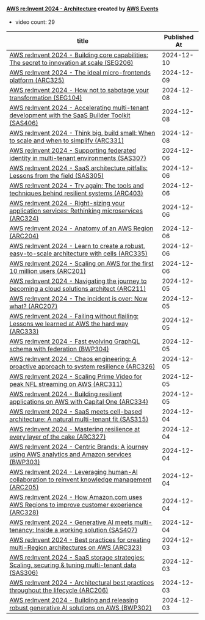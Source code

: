 

#### [AWS re:Invent 2024 - Architecture](https://www.youtube.com/playlist?list=PL2yQDdvlhXf87XP-v6toFBLROmrJqApP7) created by [AWS Events](https://www.youtube.com/channel/UCdoadna9HFHsxXWhafhNvKw)

* video count: 29 

| title                                                                                                                                              | Published At |
| -------------------------------------------------------------------------------------------------------------------------------------------------- | ------------ |
| [AWS re:Invent 2024 - Building core capabilities: The secret to innovation at scale (SEG206)](https://www.youtube.com/watch?v=JGP1iwixoY8)         | 2024-12-10   |
| [AWS re:Invent 2024 - The ideal micro-frontends platform (ARC325)](https://www.youtube.com/watch?v=J_y4-haLf8s)                                    | 2024-12-09   |
| [AWS re:Invent 2024 - How not to sabotage your transformation (SEG104)](https://www.youtube.com/watch?v=fn2LYSwwfMs)                               | 2024-12-08   |
| [AWS re:Invent 2024 - Accelerating multi-tenant development with the SaaS Builder Toolkit (SAS406)](https://www.youtube.com/watch?v=gDFK3oBRICw)   | 2024-12-08   |
| [AWS re:Invent 2024 - Think big, build small: When to scale and when to simplify (ARC331)](https://www.youtube.com/watch?v=wnBzSpFyvYM)            | 2024-12-08   |
| [AWS re:Invent 2024 - Supporting federated identity in multi-tenant environments (SAS307)](https://www.youtube.com/watch?v=r-5sgMrm45c)            | 2024-12-06   |
| [AWS re:Invent 2024 - SaaS architecture pitfalls: Lessons from the field (SAS305)](https://www.youtube.com/watch?v=A93camZSpLc)                    | 2024-12-06   |
| [AWS re:Invent 2024 - Try again: The tools and techniques behind resilient systems (ARC403)](https://www.youtube.com/watch?v=rvHd4Y76-fs)          | 2024-12-06   |
| [AWS re:Invent 2024 - Right-sizing your application services: Rethinking microservices (ARC324)](https://www.youtube.com/watch?v=ZOQwxxgvKJs)      | 2024-12-06   |
| [AWS re:Invent 2024 - Anatomy of an AWS Region (ARC204)](https://www.youtube.com/watch?v=PAr1DY82ymE)                                              | 2024-12-06   |
| [AWS re:Invent 2024 - Learn to create a robust, easy-to-scale architecture with cells (ARC335)](https://www.youtube.com/watch?v=OkT12t-fvRE)       | 2024-12-06   |
| [AWS re:Invent 2024 - Scaling on AWS for the first 10 million users (ARC201)](https://www.youtube.com/watch?v=AzUG7GOfh7w)                         | 2024-12-06   |
| [AWS re:Invent 2024 - Navigating the journey to becoming a cloud solutions architect (ARC211)](https://www.youtube.com/watch?v=xRTBxufndZo)        | 2024-12-05   |
| [AWS re:Invent 2024 - The incident is over: Now what? (ARC207)](https://www.youtube.com/watch?v=RaFx-4qrsJk)                                       | 2024-12-05   |
| [AWS re:Invent 2024 - Failing without flailing: Lessons we learned at AWS the hard way (ARC333)](https://www.youtube.com/watch?v=c2ekr1Us51s)      | 2024-12-05   |
| [AWS re:Invent 2024 - Fast evolving GraphQL schema with federation (BWP304)](https://www.youtube.com/watch?v=fmpQsbKMQ7E)                          | 2024-12-05   |
| [AWS re:Invent 2024 - Chaos engineering: A proactive approach to system resilience (ARC326)](https://www.youtube.com/watch?v=MjPRd_UWCS0)          | 2024-12-05   |
| [AWS re:Invent 2024 - Scaling Prime Video for peak NFL streaming on AWS (ARC311)](https://www.youtube.com/watch?v=jZsoQ4qs1bM)                     | 2024-12-05   |
| [AWS re:Invent 2024 - Building resilient applications on AWS with Capital One (ARC334)](https://www.youtube.com/watch?v=7YOy4fngycY)               | 2024-12-05   |
| [AWS re:Invent 2024 - SaaS meets cell-based architecture: A natural multi-tenant fit (SAS315)](https://www.youtube.com/watch?v=wYm_PJc2U8c)        | 2024-12-04   |
| [AWS re:Invent 2024 - Mastering resilience at every layer of the cake (ARC327)](https://www.youtube.com/watch?v=kWpGMnkBhMI)                       | 2024-12-04   |
| [AWS re:Invent 2024 - Centric Brands: A journey using AWS analytics and Amazon services (BWP303)](https://www.youtube.com/watch?v=u99zF_XOxq8)     | 2024-12-04   |
| [AWS re:Invent 2024 - Leveraging human-AI collaboration to reinvent knowledge management (ARC205)](https://www.youtube.com/watch?v=BiAcK5wI6fQ)    | 2024-12-04   |
| [AWS re:Invent 2024 - How Amazon.com uses AWS Regions to improve customer experience (ARC328)](https://www.youtube.com/watch?v=q0McaAp0iGY)        | 2024-12-04   |
| [AWS re:Invent 2024 - Generative AI meets multi-tenancy: Inside a working solution (SAS407)](https://www.youtube.com/watch?v=hq3h5HNIBPE)          | 2024-12-04   |
| [AWS re:Invent 2024 - Best practices for creating multi-Region architectures on AWS (ARC323)](https://www.youtube.com/watch?v=CbkqQznZS9Y)         | 2024-12-03   |
| [AWS re:Invent 2024 - SaaS storage strategies: Scaling, securing & tuning multi-tenant data (SAS306)](https://www.youtube.com/watch?v=rIyvHoIK-V4) | 2024-12-03   |
| [AWS re:Invent 2024 - Architectural best practices throughout the lifecycle (ARC206)](https://www.youtube.com/watch?v=Ru_FWuZXPJI)                 | 2024-12-03   |
| [AWS re:Invent 2024 - Building and releasing robust generative AI solutions on AWS (BWP302)](https://www.youtube.com/watch?v=5eb-sdejz-o)          | 2024-12-03   |